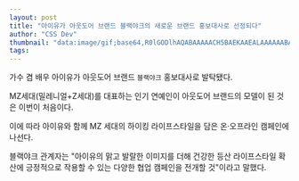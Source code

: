 ```yaml
---
layout: post
title: "아이유가 아웃도어 브랜드 블랙야크의 새로운 브랜드 홍보대사로 선정되다"
author: "CSS Dev"
thumbnail: "data:image/gif;base64,R0lGODlhAQABAAAAACH5BAEKAAEALAAAAAABAAEAAAICTAEAOw=="
tags: 
---
```



가수 겸 배우 아이유가 아웃도어 브랜드 `블랙야크` 홍보대사로 발탁됐다.

MZ세대(밀레니얼+Z세대)를 대표하는 인기 연예인이 아웃도어 브랜드의 모델이 된 것은 이번이 처음이다.

이에 따라 아이유와 함께 MZ 세대의 하이킹 라이프스타일을 담은 온·오프라인 캠페인에 나선다.

블랙야크 관계자는 "아이유의 맑고 발랄한 이미지를 더해 건강한 등산 라이프스타일 확산에 긍정적으로 작용할 수 있는 다양한 협업 캠페인을 전개할 것"이라고 말했다.